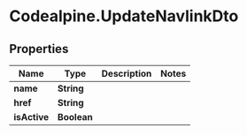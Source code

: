 # Codealpine.UpdateNavlinkDto

## Properties

Name | Type | Description | Notes
------------ | ------------- | ------------- | -------------
**name** | **String** |  | 
**href** | **String** |  | 
**isActive** | **Boolean** |  | 


